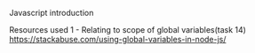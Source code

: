 Javascript introduction

Resources used
1 - Relating to scope of global variables(task 14)
	https://stackabuse.com/using-global-variables-in-node-js/
